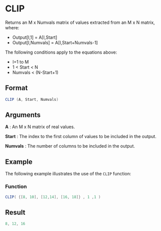 # CLIP

Returns an M x Numvals matrix of values extracted from an M x N matrix, where: 

* Output[I,1] = A[I,Start]
* Output[I,Numvals] = A[I,Start+Numvals-1]

The following conditions apply to the equations above: 

* I=1 to M
* 1 < Start < N
* Numvals < (N-Start+1)

## Format 
```java
CLIP (A, Start, Numvals) 
```
## Arguments 

 



**A**
: An M x N matrix of real values.  


**Start**
: The index to the first column of values to be included in the output.  


**Numvals**
: The number of columns to be included in the output.  


## Example 

The following example illustrates the use of the `CLIP` function:

 



### Function  
```java
CLIP( {[8, 10], [12,14], [16, 18]} , 1 ,1 )  
```

## Result  
```java
8, 12, 16  
```